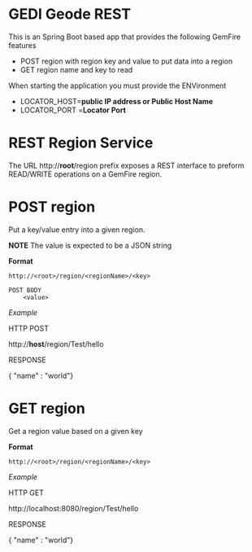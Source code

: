 # GEDI Geode REST

This is an Spring Boot based app that provides the following GemFire features 
- POST region with region key and value to put data into a region
- GET region name and key to read

When starting the application you must provide the ENVironment

- LOCATOR_HOST=**public IP address or Public Host Name**
- LOCATOR_PORT =**Locator Port**
	


# REST Region Service

The URL http://**root**/region prefix exposes a REST interface to preform READ/WRITE 
operations on a GemFire region.


# POST region

Put a  key/value entry into a given region.

**NOTE** The value is expected to be a JSON string


**Format** 

	http://<root>/region/<regionName>/<key>
	
	POST BODY
		<value>

*Example*

HTTP POST

http://**host**/region/Test/hello

RESPONSE

{ "name" : "world"}



# GET region

Get a region value based on a given key

**Format** 

	http://<root>/region/<regionName>/<key>
	
*Example*

HTTP GET

http://localhost:8080/region/Test/hello

RESPONSE

{ "name" : "world"}
